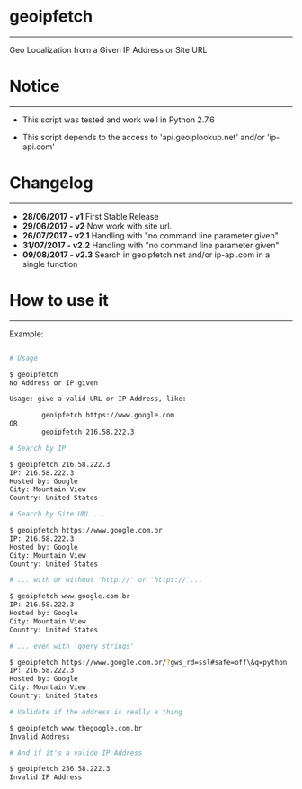 # geoipfetch
--------------------------------------------------------------------------------

Geo Localization from a Given IP Address or Site URL

# Notice
--------------------------------------------------------------------------------

* This script was tested and work well in Python 2.7.6

* This script depends to the access to 'api.geoiplookup.net' and/or 'ip-api.com'

# Changelog
--------------------------------------------------------------------------------
* **28/06/2017 - v1**
First Stable Release
* **29/06/2017 - v2**
Now work with site url.
* **26/07/2017 - v2.1**
Handling with "no command line parameter given"
* **31/07/2017 - v2.2**
Handling with "no command line parameter given"
* **09/08/2017 - v2.3**
Search in geoipfetch.net and/or ip-api.com in a single function

# How to use it
--------------------------------------------------------------------------------

Example:

```sh

# Usage

$ geoipfetch 
No Address or IP given

Usage: give a valid URL or IP Address, like:

        geoipfetch https://www.google.com
OR
        geoipfetch 216.58.222.3

# Search by IP

$ geoipfetch 216.58.222.3
IP: 216.58.222.3
Hosted by: Google
City: Mountain View
Country: United States

# Search by Site URL ...

$ geoipfetch https://www.google.com.br
IP: 216.58.222.3
Hosted by: Google
City: Mountain View
Country: United States

# ... with or without 'http://' or 'https://'... 

$ geoipfetch www.google.com.br
IP: 216.58.222.3
Hosted by: Google
City: Mountain View
Country: United States

# ... even with 'query strings'

$ geoipfetch https://www.google.com.br/?gws_rd=ssl#safe=off\&q=python
IP: 216.58.222.3
Hosted by: Google
City: Mountain View
Country: United States

# Validate if the Address is really a thing

$ geoipfetch www.thegoogle.com.br
Invalid Address

# And if it's a valide IP Address

$ geoipfetch 256.58.222.3
Invalid IP Address
```
